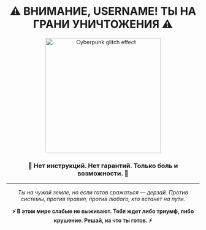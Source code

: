 <h1 align="center">⚠️ ВНИМАНИЕ, USERNAME! ТЫ НА ГРАНИ УНИЧТОЖЕНИЯ ⚠️</h1>

<p align="center">
  <img src="https://media.giphy.com/media/2xPGCsFXAAlVfDrLOy/giphy.gif" width="300" alt="Cyberpunk glitch effect">
</p>

<h3 align="center">🔪 Нет инструкций. Нет гарантий. Только боль и возможности. 🔪</h3>

---

<p align="center">
  <i>Ты на чужой земле, но если готов сражаться — дерзай. Против системы, против правил, против любого, кто встанет на пути.</i>
</p>

<p align="center">
  <b>⚡ В этом мире слабые не выживают. Тебя ждет либо триумф, либо крушение. Решай, на что ты готов. ⚡</b>
</p>
